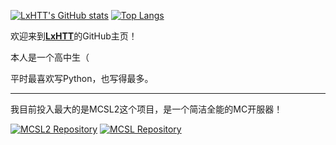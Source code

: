 [![LxHTT's GitHub stats](https://github-readme-stats.vercel.app/api?username=LxHTT&bg_color=30,e96443,904e95&title_color=fff&text_color=fff)](https://github.com/LxHTT)  [![Top Langs](https://github-readme-stats.vercel.app/api/top-langs/?username=LxHTT&langs_count=6&hide_progress=true&bg_color=30,904e95,e96443&title_color=fff&text_color=fff)](https://github.com/LxHTT)  

欢迎来到[**LxHTT**](https://github.com/LxHTT)的GitHub主页！  

本人是一个高中生（

平时最喜欢写Python，也写得最多。  
___  
我目前投入最大的是MCSL2这个项目，是一个简洁全能的MC开服器！  

[![MCSL2 Repository](https://github-readme-stats.vercel.app/api/pin/?username=LxHTT&repo=MCSL2)](https://github.com/LxHTT/MCSL2)  [![MCSL Repository](https://github-readme-stats.vercel.app/api/pin/?username=LxHTT&repo=MCSL)](https://github.com/LxHTT/MCSL)

<!--
### Hi there 👋

**LxHTT/LxHTT** is a ✨ _special_ ✨ repository because its `README.md` (this file) appears on your GitHub profile.

Here are some ideas to get you started:

- 🔭 I’m currently working on ...
- 🌱 I’m currently learning ...
- 👯 I’m looking to collaborate on ...
- 🤔 I’m looking for help with ...
- 💬 Ask me about ...
- 📫 How to reach me: ...
- 😄 Pronouns: ...
- ⚡ Fun fact: ...
-->
